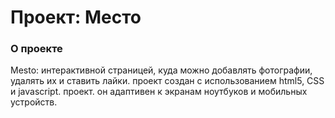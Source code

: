 # Проект: Место

### O проекте

Mesto: интерактивной страницей, куда можно добавлять фотографии, удалять их и ставить лайки.
проект создан с использованием html5, CSS и javascript. проект. он адаптивен к экранам ноутбуков и мобильных устройств.
